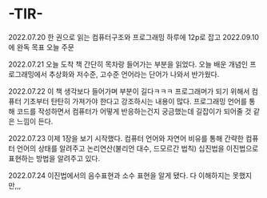 # -TIR-
2022.07.20 한 권으로 읽는 컴퓨터구조와 프로그래밍 하루에 12p로 잡고 2022.09.10에 완독 목표 오늘 주문

2022.07.21 오늘 도착 책 간단히 목차랑 들어가는 부분을 읽었다. 오늘 배운 개념인 프로그래밍에서 추상화와 저수준, 고수준 언어라는 단어가 나와서 반가웠다.

2022.07.22 이 책 생각보다 들어가며 부분이 길다ㅋㅋㅋ 프로그래머가 되기 위해서 컴퓨터 기초부터 탄탄히 가져가야 한다고 강조하시는 내용이 많다. 프로그래밍 언어를 통해 코드를 작성하면서 컴퓨터가 어떻게 반응하는건지 궁금했는데 길잡이가 되어줄 것 같은 느낌이 든다.

2022.07.23 이제 1장을 보기 시작했다. 컴퓨터 언어와 자연어 비유를 통해 간략한 컴퓨터 언어의 상태를 알려주고 논리연산(불리언 대수, 드모르간 법칙) 십진법을 이진법으로 표현하는 방법을 알려주고 있다. 

2022.07.24 이진법에서의 음수표현과 소수 표현을 알게 됐다. 다 이해하지는 못했지만,,,

